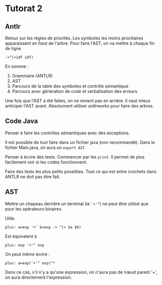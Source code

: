 # Tutorat 2

## Antlr

Retour sur les règles de priorités. Les symboles les moins prioritaires apparaissent *en haut* de l'arbre. Pour faire l'AST, on va mettre à chaque fin de ligne

```antlr
->^(+idf idf)
```

En somme :

1. Grammaire (ANTLR)
2. AST
3. Parcours de la table des symboles et contrôle sémantique
4. Parcours avec génération de code et verbalisation des erreurs

Une fois que l'AST a été faites, on ne revient pas en arrière. Il vaut mieux anticiper l'AST avant. Absolument utiliser antlrworks pour faire des arbres.

## Code Java

Penser à faire les contrôles sémantiques avec des exceptions.

Il est possible de tout faire dans un fichier java (non recommandé). Dans le fichier Main.java, on aura un `export AST`.

Penser à écrire des tests. Commencer par les `print`. Il permet de plus facilement voir si les codes fonctionnent.

Faire des tests les plus petits possibles. Tout ce qui est entre crochets dans ANTLR ne doit pas être fait.

## AST

Mettre un chapeau derrière un terminal (ie `'+'^`) ne peut être utilisé que pour les opérateurs binaires.

Utile.

```antlr
plus: a=exp '+' b=exp -> ^(+ $a $b)
```

Est équivalent à

```antlr
plus: exp '+'^ exp
```

On peut même écrire :

```antlr
plus: a=exp('+'^ exp)^*
```

Dans ce cas, s'il n'y a qu'une expression, on n'aura pas de nœud parent '+', on aura directement l'expression. 

